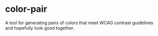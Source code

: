 # color-pair
A tool for generating pairs of colors that meet WCAG contrast guidelines and hopefully look good together.
